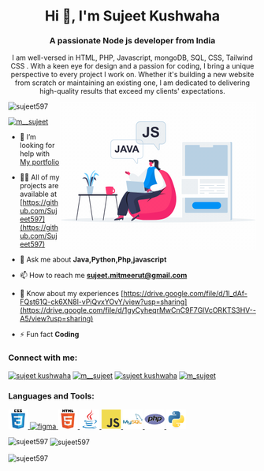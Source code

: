 
<h1 align="center">Hi 👋, I'm Sujeet Kushwaha</h1>
<h3 align="center">A passionate Node js developer from India</h3>
<p align="center"> I am well-versed in HTML, PHP, Javascript, mongoDB, SQL, CSS, Tailwind CSS . With a keen eye for design and a passion for coding, I bring a unique perspective to every project I work on. Whether it's building a new website from scratch or maintaining an existing one, I am dedicated to delivering high-quality results that exceed my clients' expectations.</p>
<img align="right" width="400" alt="coding" src="https://github.com/Sujeet597/Sujeet597/blob/main/profile.gif"/>

<p align="left"> <img src="https://komarev.com/ghpvc/?username=sujeet597&label=Profile%20views&color=0e75b6&style=flat" alt="sujeet597" /> </p>

<p align="left"> <a href="https://twitter.com/m__sujeet" target="blank"><img src="https://img.shields.io/twitter/follow/m__sujeet?logo=twitter&style=for-the-badge" alt="m__sujeet" /></a> </p>

- 🤝 I’m looking for help with [My portfolio](https://sujeet597.github.io/my-portfolio/)

- 👨‍💻 All of my projects are available at [https://github.com/Sujeet597](https://github.com/Sujeet597)

- 💬 Ask me about **Java,Python,Php,javascript**

- 📫 How to reach me **sujeet.mitmeerut@gmail.com**

- 📄 Know about my experiences [https://drive.google.com/file/d/1l_dAf-FQst61Q-ck6XN8l-vPiQvxYOvY/view?usp=sharing](https://drive.google.com/file/d/1gyCyheqrMwCnC9F7GlVcORKTS3HV--A5/view?usp=sharing)

- ⚡ Fun fact **Coding**

<h3 align="left">Connect with me:</h3>
<p align="left">
<a href="https://codepen.io/sujeet kushwaha" target="blank"><img align="center" src="https://raw.githubusercontent.com/rahuldkjain/github-profile-readme-generator/master/src/images/icons/Social/codepen.svg" alt="sujeet kushwaha" height="30" width="40" /></a>
<a href="https://twitter.com/m__sujeet" target="blank"><img align="center" src="https://raw.githubusercontent.com/rahuldkjain/github-profile-readme-generator/master/src/images/icons/Social/twitter.svg" alt="m__sujeet" height="30" width="40" /></a>
<a href="https://linkedin.com/in/sujeet kushwaha" target="blank"><img align="center" src="https://raw.githubusercontent.com/rahuldkjain/github-profile-readme-generator/master/src/images/icons/Social/linked-in-alt.svg" alt="sujeet kushwaha" height="30" width="40" /></a>
<a href="https://www.hackerrank.com/m_sujeet" target="blank"><img align="center" src="https://raw.githubusercontent.com/rahuldkjain/github-profile-readme-generator/master/src/images/icons/Social/hackerrank.svg" alt="m_sujeet" height="30" width="40" /></a>
</p>

<h3 align="left">Languages and Tools:</h3>
<p align="left"> <a href="https://www.w3schools.com/css/" target="_blank" rel="noreferrer"> <img src="https://raw.githubusercontent.com/devicons/devicon/master/icons/css3/css3-original-wordmark.svg" alt="css3" width="40" height="40"/> </a> <a href="https://www.figma.com/" target="_blank" rel="noreferrer"> <img src="https://www.vectorlogo.zone/logos/figma/figma-icon.svg" alt="figma" width="40" height="40"/> </a> <a href="https://www.w3.org/html/" target="_blank" rel="noreferrer"> <img src="https://raw.githubusercontent.com/devicons/devicon/master/icons/html5/html5-original-wordmark.svg" alt="html5" width="40" height="40"/> </a> <a href="https://www.java.com" target="_blank" rel="noreferrer"> <img src="https://raw.githubusercontent.com/devicons/devicon/master/icons/java/java-original.svg" alt="java" width="40" height="40"/> </a> <a href="https://developer.mozilla.org/en-US/docs/Web/JavaScript" target="_blank" rel="noreferrer"> <img src="https://raw.githubusercontent.com/devicons/devicon/master/icons/javascript/javascript-original.svg" alt="javascript" width="40" height="40"/> </a> <a href="https://www.mysql.com/" target="_blank" rel="noreferrer"> <img src="https://raw.githubusercontent.com/devicons/devicon/master/icons/mysql/mysql-original-wordmark.svg" alt="mysql" width="40" height="40"/> </a> <a href="https://www.php.net" target="_blank" rel="noreferrer"> <img src="https://raw.githubusercontent.com/devicons/devicon/master/icons/php/php-original.svg" alt="php" width="40" height="40"/> </a> <a href="https://www.python.org" target="_blank" rel="noreferrer"> <img src="https://raw.githubusercontent.com/devicons/devicon/master/icons/python/python-original.svg" alt="python" width="40" height="40"/> </a> </p>

<p><img align="left" src="https://github-readme-stats.vercel.app/api/top-langs?username=sujeet597&show_icons=true&locale=en&layout=compact" alt="sujeet597" /></p>

<p>&nbsp;<img align="center" src="https://github-readme-stats.vercel.app/api?username=sujeet597&show_icons=true&locale=en" alt="sujeet597" /></p>

<p><img align="center" src="https://github-readme-streak-stats.herokuapp.com/?user=sujeet597&" alt="sujeet597" /></p>

